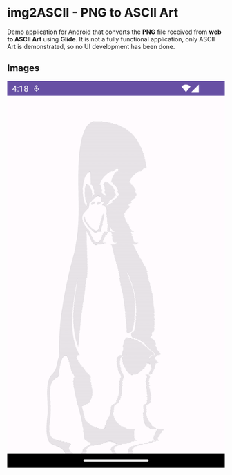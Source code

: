# img2ASCII - PNG to ASCII Art 

Demo application for Android that converts the **PNG** file received from **web to ASCII Art** using **Glide**. It is not a fully functional application, only ASCII Art is demonstrated, so no UI development has been done.


## Images
![Uygulama Ekran Görüntüsü](https://github.com/rabaduptis/img2ASCII-art/blob/main/sample_screenshot.png?width=600&height=300)
